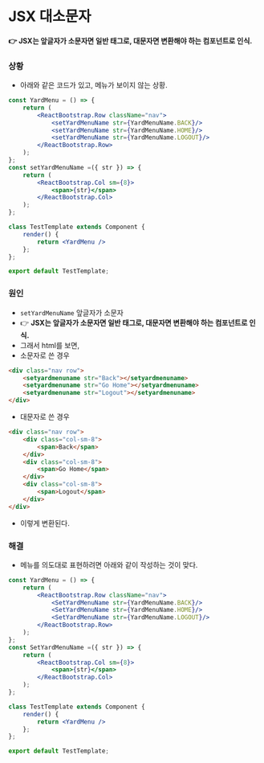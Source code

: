 # JSX 대소문자
#### 👉 **JSX는 앞글자가 소문자면 일반 태그로, 대문자면 변환해야 하는 컴포넌트로 인식.**

### 상황
- 아래와 같은 코드가 있고, 메뉴가 보이지 않는 상황.
```jsx
const YardMenu = () => {
    return (
        <ReactBootstrap.Row className="nav">
            <setYardMenuName str={YardMenuName.BACK}/>
            <setYardMenuName str={YardMenuName.HOME}/>
            <setYardMenuName str={YardMenuName.LOGOUT}/>
        </ReactBootstrap.Row>
    );
};
const setYardMenuName =({ str }) => {
    return (
        <ReactBootstrap.Col sm={8}>
            <span>{str}</span>
        </ReactBootstrap.Col>
    );
};

class TestTemplate extends Component {
    render() {
        return <YardMenu />
    };
};

export default TestTemplate;
```

### 원인
- `setYardMenuName` 앞글자가 소문자
- 👉 **JSX는 앞글자가 소문자면 일반 태그로, 대문자면 변환해야 하는 컴포넌트로 인식.**
- 그래서 html를 보면, 
- 소문자로 쓴 경우
```html
<div class="nav row">
    <setyardmenuname str="Back"></setyardmenuname>
    <setyardmenuname str="Go Home"></setyardmenuname>
    <setyardmenuname str="Logout"></setyardmenuname>
</div>
```
- 대문자로 쓴 경우
```html
<div class="nav row">
    <div class="col-sm-8">
        <span>Back</span>
    </div>
    <div class="col-sm-8">
        <span>Go Home</span>
    </div>
    <div class="col-sm-8">
        <span>Logout</span>
    </div>
</div>
```
- 이렇게 변환된다.

### 해결
- 메뉴를 의도대로 표현하려면 아래와 같이 작성하는 것이 맞다.
```jsx
const YardMenu = () => {
    return (
        <ReactBootstrap.Row className="nav">
            <SetYardMenuName str={YardMenuName.BACK}/>
            <SetYardMenuName str={YardMenuName.HOME}/>
            <SetYardMenuName str={YardMenuName.LOGOUT}/>
        </ReactBootstrap.Row>
    );
};
const SetYardMenuName =({ str }) => {
    return (
        <ReactBootstrap.Col sm={8}>
            <span>{str}</span>
        </ReactBootstrap.Col>
    );
};

class TestTemplate extends Component {
    render() {
        return <YardMenu />
    };
};

export default TestTemplate;
```
